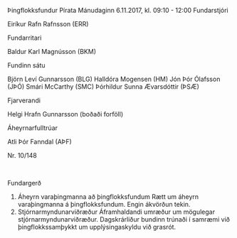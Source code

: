 Þingflokksfundur Pírata
Mánudaginn 6.11.2017, kl. 09:10 - 12:00
Fundarstjóri

Eiríkur Rafn Rafnsson (ERR)

Fundarritari

Baldur Karl Magnússon (BKM)

Fundinn sátu

Björn Leví Gunnarsson (BLG)
Halldóra Mogensen (HM)
Jón Þór Ólafsson (JÞÓ)
Smári McCarthy (SMC)
Þórhildur Sunna Ævarsdóttir (ÞSÆ)

Fjarverandi

Helgi Hrafn Gunnarsson (boðaði forföll)

Áheyrnarfulltrúar

Atli Þór Fanndal (AÞF)

Nr. 10/148

 
 
 

Fundargerð
 
 
1. Áheyrn varaþingmanna að þingflokksfundum
Rætt um áheyrn varaþingmanna á þingflokksfundum. Engin ákvörðun tekin.
2. Stjórnarmyndunarviðræður
Áframhaldandi umræður um mögulegar stjórnarmyndunarviðræður. Dagskrárliður bundinn
trúnaði í samræmi við þingflokkssamþykkt um upplýsingaskyldu við grasrót.
 
 
 

